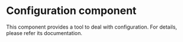 Configuration component
=======================

This component provides a tool to deal with configuration. For details, please refer its documentation.